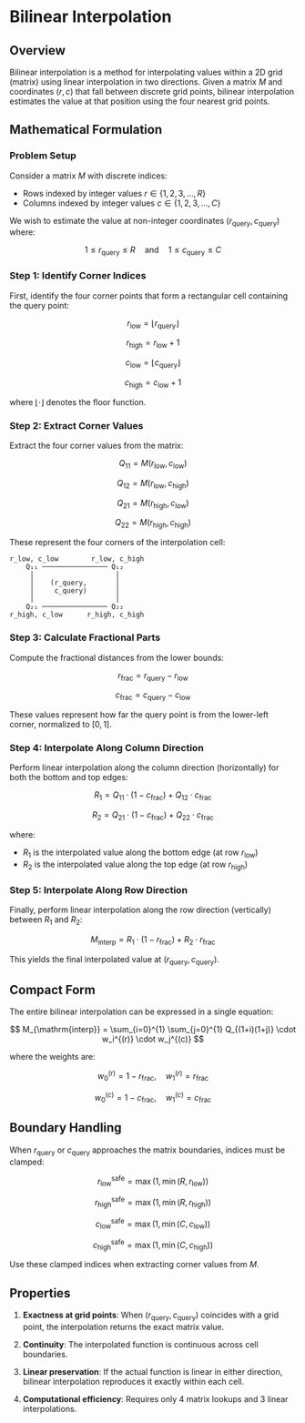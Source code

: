
# Bilinear Interpolation

## Overview

Bilinear interpolation is a method for interpolating values within a 2D grid (matrix) using linear interpolation in two directions. Given a matrix $M$ and coordinates $(r, c)$ that fall between discrete grid points, bilinear interpolation estimates the value at that position using the four nearest grid points.

## Mathematical Formulation

### Problem Setup

Consider a matrix $M$ with discrete indices:

- Rows indexed by integer values $r \in \{1, 2, 3, \ldots, R\}$
- Columns indexed by integer values $c \in \{1, 2, 3, \ldots, C\}$

We wish to estimate the value at non-integer coordinates $(r_{\mathrm{query}}, c_{\mathrm{query}})$ where:

$$
1 \leq r_{\mathrm{query}} \leq R \quad \text{and} \quad 1 \leq c_{\mathrm{query}} \leq C
$$

### Step 1: Identify Corner Indices

First, identify the four corner points that form a rectangular cell containing the query point:

$$
r_{\mathrm{low}} = \lfloor r_{\mathrm{query}} \rfloor
$$

$$
r_{\mathrm{high}} = r_{\mathrm{low}} + 1
$$

$$
c_{\mathrm{low}} = \lfloor c_{\mathrm{query}} \rfloor
$$

$$
c_{\mathrm{high}} = c_{\mathrm{low}} + 1
$$

where $\lfloor \cdot \rfloor$ denotes the floor function.

### Step 2: Extract Corner Values

Extract the four corner values from the matrix:

$$
Q_{11} = M(r_{\mathrm{low}}, c_{\mathrm{low}})
$$

$$
Q_{12} = M(r_{\mathrm{low}}, c_{\mathrm{high}})
$$

$$
Q_{21} = M(r_{\mathrm{high}}, c_{\mathrm{low}})
$$

$$
Q_{22} = M(r_{\mathrm{high}}, c_{\mathrm{high}})
$$

These represent the four corners of the interpolation cell:

```
r_low, c_low        r_low, c_high
    Q₁₁ ──────────────── Q₁₂
     │                    │
     │    (r_query,       │
     │     c_query)       │
     │                    │
    Q₂₁ ──────────────── Q₂₂
r_high, c_low      r_high, c_high
```

### Step 3: Calculate Fractional Parts

Compute the fractional distances from the lower bounds:

$$
r_{\mathrm{frac}} = r_{\mathrm{query}} - r_{\mathrm{low}}
$$

$$
c_{\mathrm{frac}} = c_{\mathrm{query}} - c_{\mathrm{low}}
$$

These values represent how far the query point is from the lower-left corner, normalized to $[0, 1]$.

### Step 4: Interpolate Along Column Direction

Perform linear interpolation along the column direction (horizontally) for both the bottom and top edges:

$$
R_1 = Q_{11} \cdot (1 - c_{\mathrm{frac}}) + Q_{12} \cdot c_{\mathrm{frac}}
$$

$$
R_2 = Q_{21} \cdot (1 - c_{\mathrm{frac}}) + Q_{22} \cdot c_{\mathrm{frac}}
$$

where:
- $R_1$ is the interpolated value along the bottom edge (at row $r_{\mathrm{low}}$)
- $R_2$ is the interpolated value along the top edge (at row $r_{\mathrm{high}}$)

### Step 5: Interpolate Along Row Direction

Finally, perform linear interpolation along the row direction (vertically) between $R_1$ and $R_2$:

$$
M_{\mathrm{interp}} = R_1 \cdot (1 - r_{\mathrm{frac}}) + R_2 \cdot r_{\mathrm{frac}}
$$

This yields the final interpolated value at $(r_{\mathrm{query}}, c_{\mathrm{query}})$.

## Compact Form

The entire bilinear interpolation can be expressed in a single equation:

$$
M_{\mathrm{interp}} = \sum_{i=0}^{1} \sum_{j=0}^{1} Q_{(1+i)(1+j)} \cdot w_i^{(r)} \cdot w_j^{(c)}
$$

where the weights are:

$$
w_0^{(r)} = 1 - r_{\mathrm{frac}}, \quad w_1^{(r)} = r_{\mathrm{frac}}
$$

$$
w_0^{(c)} = 1 - c_{\mathrm{frac}}, \quad w_1^{(c)} = c_{\mathrm{frac}}
$$

## Boundary Handling

When $r_{\mathrm{query}}$ or $c_{\mathrm{query}}$ approaches the matrix boundaries, indices must be clamped:

$$
r_{\mathrm{low}}^{\mathrm{safe}} = \max(1, \min(R, r_{\mathrm{low}}))
$$

$$
r_{\mathrm{high}}^{\mathrm{safe}} = \max(1, \min(R, r_{\mathrm{high}}))
$$

$$
c_{\mathrm{low}}^{\mathrm{safe}} = \max(1, \min(C, c_{\mathrm{low}}))
$$

$$
c_{\mathrm{high}}^{\mathrm{safe}} = \max(1, \min(C, c_{\mathrm{high}}))
$$

Use these clamped indices when extracting corner values from $M$.

## Properties

1. **Exactness at grid points**: When $(r_{\mathrm{query}}, c_{\mathrm{query}})$ coincides with a grid point, the interpolation returns the exact matrix value.

2. **Continuity**: The interpolated function is continuous across cell boundaries.

3. **Linear preservation**: If the actual function is linear in either direction, bilinear interpolation reproduces it exactly within each cell.

4. **Computational efficiency**: Requires only 4 matrix lookups and 3 linear interpolations.
